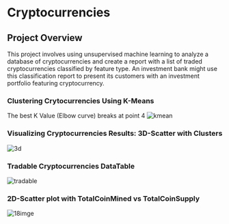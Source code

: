 # Cryptocurrencies

## Project Overview 

This project involves using unsupervised machine learning to analyze a database of cryptocurrencies and create a report with a list of traded cryptocurrencies classified by feature type. An investment bank might use this classification report to present its customers with an investment portfolio featuring cryptocurrency.






### Clustering Crytocurrencies Using K-Means
The best K Value (Elbow curve) breaks at point 4
![kmean](https://user-images.githubusercontent.com/58860105/146703258-c5535c78-120c-48cd-9200-d3d4b082bf86.PNG)


### Visualizing Cryptocurrencies Results: 3D-Scatter with Clusters

![3d](https://user-images.githubusercontent.com/58860105/146703129-f10baf32-1230-44e3-b467-b82b5dd918e6.PNG)



### Tradable Cryptocurrencies DataTable
![tradable](https://user-images.githubusercontent.com/58860105/146703519-8fc6c1f1-a367-4952-97cf-29f5dc7bd82e.PNG)



### 2D-Scatter plot with TotalCoinMined vs TotalCoinSupply

![18imge](https://user-images.githubusercontent.com/58860105/146702964-b0f1cb55-c17d-4661-8b80-ad6a11bc96c5.PNG)
